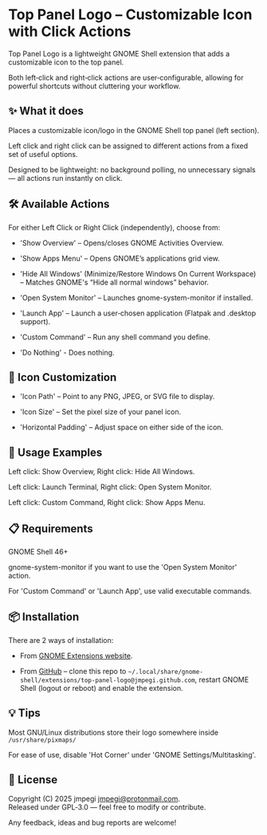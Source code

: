 # Top Panel Logo – Customizable Icon with Click Actions

Top Panel Logo is a lightweight GNOME Shell extension that adds a customizable icon to the top panel.

Both left‑click and right‑click actions are user‑configurable, allowing for powerful shortcuts without cluttering your workflow.

## ✨ What it does

Places a customizable icon/logo in the GNOME Shell top panel (left section).

Left click and right click can be assigned to different actions from a fixed set of useful options.

Designed to be lightweight: no background polling, no unnecessary signals — all actions run instantly on click.

## 🛠 Available Actions

For either Left Click or Right Click (independently), choose from:

- 'Show Overview' – Opens/closes GNOME Activities Overview.

- 'Show Apps Menu' – Opens GNOME’s applications grid view.

- 'Hide All Windows' (Minimize/Restore Windows On Current Workspace) – Matches GNOME's “Hide all normal windows” behavior.

- 'Open System Monitor' – Launches gnome-system-monitor if installed.

- 'Launch App' – Launch a user‑chosen application (Flatpak and .desktop support).

- 'Custom Command' – Run any shell command you define.

- 'Do Nothing' - Does nothing.

## 🎨 Icon Customization

- 'Icon Path' – Point to any PNG, JPEG, or SVG file to display.

- 'Icon Size' – Set the pixel size of your panel icon.

- 'Horizontal Padding' – Adjust space on either side of the icon.

## 🚀 Usage Examples

Left click: Show Overview, Right click: Hide All Windows.

Left click: Launch Terminal, Right click: Open System Monitor.

Left click: Custom Command, Right click: Show Apps Menu.

## 📋 Requirements

GNOME Shell 46+

gnome-system-monitor if you want to use the 'Open System Monitor' action.

For 'Custom Command' or 'Launch App', use valid executable commands.

## 📦 Installation

There are 2 ways of installation: 

- From [GNOME Extensions website](https://extensions.gnome.org/extension/8559/top-panel-logo/).

- From [GitHub](https://github.com/jmpegi/top-panel-logo) – clone this repo to `~/.local/share/gnome-shell/extensions/top-panel-logo@jmpegi.github.com`, restart GNOME Shell (logout or reboot) and enable the extension.

## 💡 Tips

Most GNU/Linux distributions store their logo somewhere inside `/usr/share/pixmaps/`

For ease of use, disable 'Hot Corner' under 'GNOME Settings/Multitasking'.

## 📝 License

Copyright (C) 2025 jmpegi <jmpegi@protonmail.com>.  
Released under GPL‑3.0 — feel free to modify or contribute.

Any feedback, ideas and bug reports are welcome!
